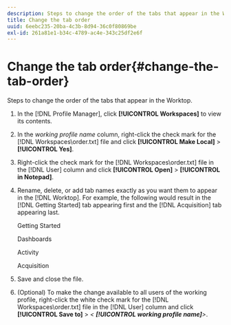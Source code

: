 ```yaml
---
description: Steps to change the order of the tabs that appear in the Worktop.
title: Change the tab order
uuid: 6eebc235-20ba-4c3b-8d94-36c0f80869be
exl-id: 261a81e1-b34c-4789-ac4e-343c25df2e6f
---
```

# Change the tab order{#change-the-tab-order}

Steps to change the order of the tabs that appear in the Worktop.

1. In the [!DNL Profile Manager], click **[!UICONTROL Workspaces]** to view its contents.
1. In the *working profile name* column, right-click the check mark for the [!DNL Workspaces\order.txt] file and click **[!UICONTROL Make Local]** > **[!UICONTROL Yes]**.
1. Right-click the check mark for the [!DNL Workspaces\order.txt] file in the [!DNL User] column and click **[!UICONTROL Open]** > **[!UICONTROL in Notepad]**.
1. Rename, delete, or add tab names exactly as you want them to appear in the [!DNL Worktop]. For example, the following would result in the [!DNL Getting Started] tab appearing first and the [!DNL Acquisition] tab appearing last.

   Getting Started

   Dashboards

   Activity

   Acquisition 

1. Save and close the file.
1. (Optional) To make the change available to all users of the working profile, right-click the white check mark for the [!DNL Workspaces\order.txt] file in the [!DNL User] column and click **[!UICONTROL Save to]** > *< **[!UICONTROL working profile name]**>*.
